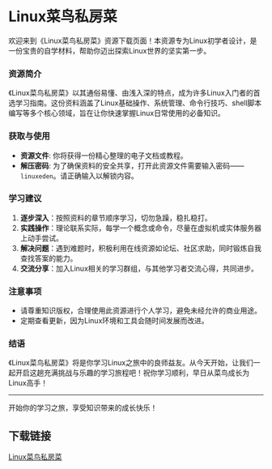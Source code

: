 # Linux菜鸟私房菜

欢迎来到《Linux菜鸟私房菜》资源下载页面！本资源专为Linux初学者设计，是一份宝贵的自学材料，帮助你迈出探索Linux世界的坚实第一步。

### 资源简介

《Linux菜鸟私房菜》以其通俗易懂、由浅入深的特点，成为许多Linux入门者的首选学习指南。这份资料涵盖了Linux基础操作、系统管理、命令行技巧、shell脚本编写等多个核心领域，旨在让你快速掌握Linux日常使用的必备知识。

### 获取与使用

- **资源文件**: 你将获得一份精心整理的电子文档或教程。
- **解压密码**: 为了确保资料的安全共享，打开此资源文件需要输入密码——`linuxeden`。请正确输入以解锁内容。

### 学习建议

1. **逐步深入**：按照资料的章节顺序学习，切勿急躁，稳扎稳打。
2. **实践操作**：理论联系实际，每学一个概念或命令，尽量在虚拟机或实体服务器上动手尝试。
3. **解决问题**：遇到难题时，积极利用在线资源如论坛、社区求助，同时锻炼自我查找答案的能力。
4. **交流分享**：加入Linux相关的学习群组，与其他学习者交流心得，共同进步。

### 注意事项

- 请尊重知识版权，合理使用此资源进行个人学习，避免未经允许的商业用途。
- 定期查看更新，因为Linux环境和工具会随时间发展而改进。

### 结语

《Linux菜鸟私房菜》将是你学习Linux之旅中的良师益友。从今天开始，让我们一起开启这趟充满挑战与乐趣的学习旅程吧！祝你学习顺利，早日从菜鸟成长为Linux高手！

---

开始你的学习之旅，享受知识带来的成长快乐！

## 下载链接

[Linux菜鸟私房菜](https://pan.quark.cn/s/ecbf2034f926)